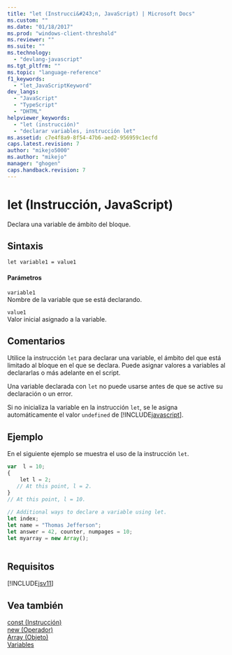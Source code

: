 ```yaml
---
title: "let (Instrucci&#243;n, JavaScript) | Microsoft Docs"
ms.custom: ""
ms.date: "01/18/2017"
ms.prod: "windows-client-threshold"
ms.reviewer: ""
ms.suite: ""
ms.technology: 
  - "devlang-javascript"
ms.tgt_pltfrm: ""
ms.topic: "language-reference"
f1_keywords: 
  - "let_JavaScriptKeyword"
dev_langs: 
  - "JavaScript"
  - "TypeScript"
  - "DHTML"
helpviewer_keywords: 
  - "let (instrucción)"
  - "declarar variables, instrucción let"
ms.assetid: c7e4f8a9-8f54-47b6-aed2-956959c1ecfd
caps.latest.revision: 7
author: "mikejo5000"
ms.author: "mikejo"
manager: "ghogen"
caps.handback.revision: 7
---
```

# let (Instrucci&#243;n, JavaScript)
Declara una variable de ámbito del bloque.  
  
## Sintaxis  
  
```  
let variable1 = value1  
```  
  
#### Parámetros  
 `variable1`  
 Nombre de la variable que se está declarando.  
  
 `value1`  
 Valor inicial asignado a la variable.  
  
## Comentarios  
 Utilice la instrucción `let` para declarar una variable, el ámbito del que está limitado al bloque en el que se declara.  Puede asignar valores a variables al declararlas o más adelante en el script.  
  
 Una variable declarada con `let` no puede usarse antes de que se active su declaración o un error.  
  
 Si no inicializa la variable en la instrucción `let`, se le asigna automáticamente el valor `undefined` de [!INCLUDE[javascript](../../javascript/includes/javascript-md.md)].  
  
## Ejemplo  
 En el siguiente ejemplo se muestra el uso de la instrucción `let`.  
  
```javascript  
var  l = 10;  
{  
    let l = 2;  
   // At this point, l = 2.  
}  
// At this point, l = 10.  
  
// Additional ways to declare a variable using let.  
let index;  
let name = "Thomas Jefferson";  
let answer = 42, counter, numpages = 10;  
let myarray = new Array();  
  
```  
  
## Requisitos  
 [!INCLUDE[jsv11](../../javascript/reference/includes/jsv11-md.md)]  
  
## Vea también  
 [const \(Instrucción\)](../../javascript/reference/const-statement-javascript.md)   
 [new \(Operador\)](../../javascript/reference/new-operator-decrementjavascript.md)   
 [Array \(Objeto\)](../../javascript/reference/array-object-javascript.md)   
 [Variables](../../javascript/variables-javascript.md)